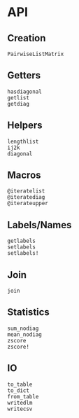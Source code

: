 # API

## Creation

```@docs
PairwiseListMatrix
```

## Getters

```@docs
hasdiagonal
getlist
getdiag
```

## Helpers

```@docs
lengthlist
ij2k
diagonal
```

## Macros

```@docs
@iteratelist
@iteratediag
@iterateupper
```

## Labels/Names

```@docs
getlabels
setlabels
setlabels!
```

## Join

```@docs
join
```

## Statistics

```@docs
sum_nodiag
mean_nodiag
zscore
zscore!
```

## IO

```@docs
to_table
to_dict
from_table
writedlm
writecsv
```
